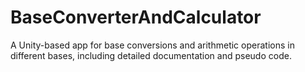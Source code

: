 # BaseConverterAndCalculator
A Unity-based app for base conversions and arithmetic operations in different bases, including detailed documentation and pseudo code.
